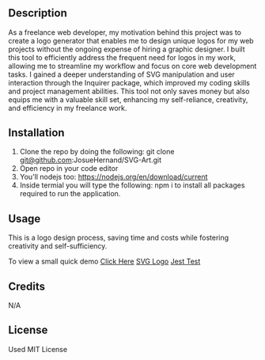 # <SVG-Art>

## Description

As a freelance web developer, my motivation behind this project was to create a logo generator that enables me to design unique logos for my web projects without the ongoing expense of hiring a graphic designer. I built this tool to efficiently address the frequent need for logos in my work, allowing me to streamline my workflow and focus on core web development tasks. I gained a deeper understanding of SVG manipulation and user interaction through the Inquirer package, which improved my coding skills and project management abilities. This tool not only saves money but also equips me with a valuable skill set, enhancing my self-reliance, creativity, and efficiency in my freelance work.

## Installation

1) Clone the repo by doing the following: git clone git@github.com:JosueHernand/SVG-Art.git
2) Open repo in your code editor
3) You'll nodejs too: https://nodejs.org/en/download/current
4) Inside termial you will type the following: npm i
    to install all packages required to run the application.

## Usage

This is a logo design process, saving time and costs while fostering creativity and self-sufficiency.

To view a small quick demo [Click Here](https://drive.google.com/file/d/16VEZwN87DgDLgB9hhEqRTdh_AayWCe3J/view)
[SVG Logo](./lib/images/Logo.png)
[Jest Test](./lib/images/JestTest.png)

## Credits

N/A

## License

Used MIT License
